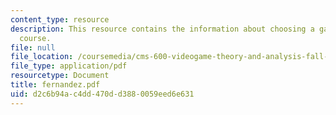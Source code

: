 ```yaml
---
content_type: resource
description: This resource contains the information about choosing a game in this
  course.
file: null
file_location: /coursemedia/cms-600-videogame-theory-and-analysis-fall-2007/d2c6b94ac4dd470dd3880059eed6e631_fernandez.pdf
file_type: application/pdf
resourcetype: Document
title: fernandez.pdf
uid: d2c6b94a-c4dd-470d-d388-0059eed6e631
---
```

